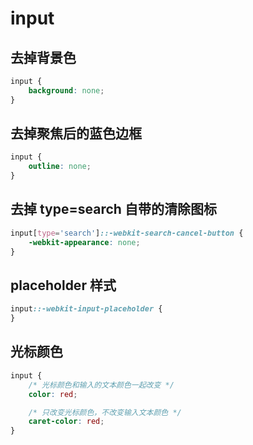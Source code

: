 # input

## 去掉背景色

```css
input {
    background: none;
}
```

## 去掉聚焦后的蓝色边框

```css
input {
    outline: none;
}
```

## 去掉 type=search 自带的清除图标

```css
input[type='search']::-webkit-search-cancel-button {
    -webkit-appearance: none;
}
```

## placeholder 样式

```css
input::-webkit-input-placeholder {
}
```

## 光标颜色

```css
input {
    /* 光标颜色和输入的文本颜色一起改变 */
    color: red;

    /* 只改变光标颜色，不改变输入文本颜色 */
    caret-color: red;
}
```
